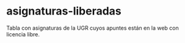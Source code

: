 # asignaturas-liberadas
Tabla con asignaturas de la UGR cuyos apuntes están en la web con licencia libre. 

